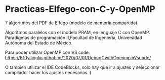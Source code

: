 # Practicas-Elfego-con-C-y-OpenMP
7 algoritmos del PDF de Elfego (modelo de memoria compartida)

Algoritmos paralelos con el modelo PRAM, en lenguaje C con OpenMP.
Paradigmas de programación II,Facultad de Ingeniería, Universidad Autónoma del Estado de México.

Para poder utilizar OpenMP con VS code: 
https://610yilingliu.github.io/2020/07/01/DebugCwithOpenmpinVscode/

O tambien utilizar el IDE CodeBlocks, solo hay que ir a ajustes y seleccionar compilador hacer los ajustes necesarios :)
